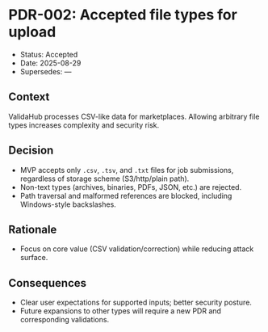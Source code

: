 # PDR-002: Accepted file types for upload

- Status: Accepted
- Date: 2025-08-29
- Supersedes: —

## Context

ValidaHub processes CSV-like data for marketplaces. Allowing arbitrary file types increases complexity and security risk.

## Decision

- MVP accepts only `.csv`, `.tsv`, and `.txt` files for job submissions, regardless of storage scheme (S3/http/plain path).
- Non-text types (archives, binaries, PDFs, JSON, etc.) are rejected.
- Path traversal and malformed references are blocked, including Windows-style backslashes.

## Rationale

- Focus on core value (CSV validation/correction) while reducing attack surface.

## Consequences

- Clear user expectations for supported inputs; better security posture.
- Future expansions to other types will require a new PDR and corresponding validations.

